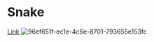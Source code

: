 # Snake
 [Link](https://lucekkk.github.io/snake/)
![96ef651f-ec1e-4c6e-8701-793655e153fc](https://github.com/user-attachments/assets/cc0415cf-2999-484c-a88e-a6a28c1d8c40)
